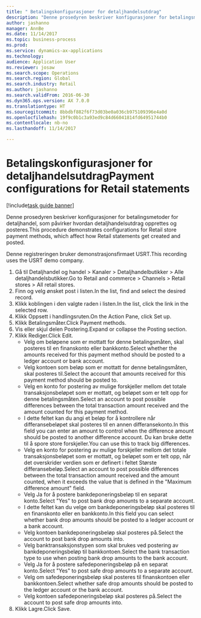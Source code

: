 ```yaml
--- 
title: " Betalingskonfigurasjoner for detaljhandelsutdrag"
description: "Denne prosedyren beskriver konfigurasjoner for betalingsmetoder for detaljhandel, som påvirker hvordan detaljhandelsutdrag opprettes og posteres."
author: jashanno
manager: AnnBe
ms.date: 11/14/2017
ms.topic: business-process
ms.prod: 
ms.service: dynamics-ax-applications
ms.technology: 
audience: Application User
ms.reviewer: josaw
ms.search.scope: Operations
ms.search.region: Global
ms.search.industry: Retail
ms.author: jashanno
ms.search.validFrom: 2016-06-30
ms.dyn365.ops.version: AX 7.0.0
ms.translationtype: HT
ms.sourcegitcommit: 8bbdbf882f6f73d03be0a036cb975109396e4a0d
ms.openlocfilehash: 19f9c0b1c3a93ed9c84d66041814fd64951744b0
ms.contentlocale: nb-no
ms.lasthandoff: 11/14/2017

---
```

# <a name="payment-configurations-for-retail-statements"></a><span data-ttu-id="7b63e-103"> Betalingskonfigurasjoner for detaljhandelsutdrag</span><span class="sxs-lookup"><span data-stu-id="7b63e-103">Payment configurations for Retail statements</span></span>

[!include[task guide banner](../includes/task-guide-banner.md)]

<span data-ttu-id="7b63e-104">Denne prosedyren beskriver konfigurasjoner for betalingsmetoder for detaljhandel, som påvirker hvordan detaljhandelsutdrag opprettes og posteres.</span><span class="sxs-lookup"><span data-stu-id="7b63e-104">This procedure demonstrates configurations for Retail store payment methods, which affect how Retail statements get created and posted.</span></span>

<span data-ttu-id="7b63e-105">Denne registreringen bruker demonstrasjonsfirmaet USRT.</span><span class="sxs-lookup"><span data-stu-id="7b63e-105">This recording uses the USRT demo company.</span></span>

1. <span data-ttu-id="7b63e-106">Gå til Detaljhandel og handel > Kanaler > Detaljhandelbutikker > Alle detaljhandelsbutikker.</span><span class="sxs-lookup"><span data-stu-id="7b63e-106">Go to Retail and commerce > Channels > Retail stores > All retail stores.</span></span>
2. <span data-ttu-id="7b63e-107">Finn og velg ønsket post i listen.</span><span class="sxs-lookup"><span data-stu-id="7b63e-107">In the list, find and select the desired record.</span></span>
3. <span data-ttu-id="7b63e-108">Klikk koblingen i den valgte raden i listen.</span><span class="sxs-lookup"><span data-stu-id="7b63e-108">In the list, click the link in the selected row.</span></span>
4. <span data-ttu-id="7b63e-109">Klikk Oppsett i handlingsruten.</span><span class="sxs-lookup"><span data-stu-id="7b63e-109">On the Action Pane, click Set up.</span></span>
5. <span data-ttu-id="7b63e-110">Klikk Betalingsmåter.</span><span class="sxs-lookup"><span data-stu-id="7b63e-110">Click Payment methods.</span></span>
6. <span data-ttu-id="7b63e-111">Vis eller skjul delen Postering.</span><span class="sxs-lookup"><span data-stu-id="7b63e-111">Expand or collapse the Posting section.</span></span>
7. <span data-ttu-id="7b63e-112">Klikk Rediger.</span><span class="sxs-lookup"><span data-stu-id="7b63e-112">Click Edit.</span></span>
    * <span data-ttu-id="7b63e-113">Velg om beløpene som er mottatt for denne betalingsmåten, skal posteres til en finanskonto eller bankkonto.</span><span class="sxs-lookup"><span data-stu-id="7b63e-113">Select whether the amounts received for this payment method should be posted to a ledger account or bank account.</span></span>  
    * <span data-ttu-id="7b63e-114">Velg kontoen som beløp som er mottatt for denne betalingsmåten, skal posteres til.</span><span class="sxs-lookup"><span data-stu-id="7b63e-114">Select the account that amounts received for this payment method should be posted to.</span></span>  
    * <span data-ttu-id="7b63e-115">Velg en konto for postering av mulige forskjeller mellom det totale transaksjonsbeløpet som er mottatt, og beløpet som er telt opp for denne betalingsmåten.</span><span class="sxs-lookup"><span data-stu-id="7b63e-115">Select an account to post possible differences between the total transaction amount received and the amount counted for this payment method.</span></span>  
    * <span data-ttu-id="7b63e-116">I dette feltet kan du angi et beløp for å kontrollere når differansebeløpet skal posteres til en annen differansekonto.</span><span class="sxs-lookup"><span data-stu-id="7b63e-116">In this field you can enter an amount to control when the difference amount should be posted to another difference account.</span></span> <span data-ttu-id="7b63e-117">Du kan bruke dette til å spore store forskjeller.</span><span class="sxs-lookup"><span data-stu-id="7b63e-117">You can use this to track big differences.</span></span>  
    * <span data-ttu-id="7b63e-118">Velg en konto for postering av mulige forskjeller mellom det totale transaksjonsbeløpet som er mottatt, og beløpet som er telt opp, når det overskrider verdien som er definert i feltet Største differansebeløp.</span><span class="sxs-lookup"><span data-stu-id="7b63e-118">Select an account to post possible differences between the total transaction amount received and the amount counted, when it exceeds the value that is defined in the "Maximum difference amount" field.</span></span>  
    * <span data-ttu-id="7b63e-119">Velg Ja for å postere bankdeponeringsbeløp til en separat konto.</span><span class="sxs-lookup"><span data-stu-id="7b63e-119">Select "Yes" to post bank drop amounts to a separate account.</span></span>  
    * <span data-ttu-id="7b63e-120">I dette feltet kan du velge om bankdeponeringsbeløp skal posteres til en finanskonto eller en bankkonto.</span><span class="sxs-lookup"><span data-stu-id="7b63e-120">In this field you can select whether bank drop amounts should be posted to a ledger account or a bank account.</span></span>  
    * <span data-ttu-id="7b63e-121">Velg kontoen bankdeponeringsbeløp skal posteres på.</span><span class="sxs-lookup"><span data-stu-id="7b63e-121">Select the account to post bank drop amounts into.</span></span>  
    * <span data-ttu-id="7b63e-122">Velg banktransaksjonstypen som skal brukes ved postering av bankdeponeringsbeløp til bankkontoen.</span><span class="sxs-lookup"><span data-stu-id="7b63e-122">Select the bank transaction type to use when posting bank drop amounts to the bank account.</span></span>  
    * <span data-ttu-id="7b63e-123">Velg Ja for å postere safedeponeringsbeløp på en separat konto.</span><span class="sxs-lookup"><span data-stu-id="7b63e-123">Select "Yes" to post safe drop amounts to a separate account.</span></span>  
    * <span data-ttu-id="7b63e-124">Velg om safedeponeringsbeløp skal posteres til finanskontoen eller bankkontoen.</span><span class="sxs-lookup"><span data-stu-id="7b63e-124">Select whether safe drop amounts should be posted to the ledger account or the bank account.</span></span>  
    * <span data-ttu-id="7b63e-125">Velg kontoen safedeponeringsbeløp skal posteres på.</span><span class="sxs-lookup"><span data-stu-id="7b63e-125">Select the account to post safe drop amounts into.</span></span>  
8. <span data-ttu-id="7b63e-126">Klikk Lagre.</span><span class="sxs-lookup"><span data-stu-id="7b63e-126">Click Save.</span></span>


